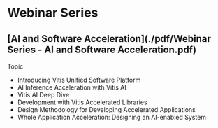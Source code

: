 # Webinar Series 
##  [AI and Software Acceleration](./pdf/Webinar Series - AI and Software Acceleration.pdf)

Topic
- Introducing Vitis Unified Software Platform
-	AI Inference Acceleration with Vitis AI
-	Vitis AI Deep Dive
- Development with Vitis Accelerated Libraries
-	Design Methodology for Developing Accelerated Applications
-	Whole Application Acceleration: Designing an AI-enabled System
